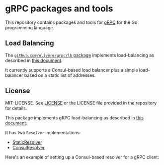 # gRPC packages and tools

This repository contains packages and tools for [gRPC](http://www.grpc.io/)
for the Go programming language.

## Load Balancing

The [`github.com/olivere/grpc/lb` package](https://github.com/olivere/grpc/blob/master/lb) implements load-balancing as described in [this document](https://github.com/grpc/grpc/blob/master/doc/load-balancing.md).

It currently supports a Consul-based load balancer plus a simple load-balancer
based on a static list of addresses.

## License

MIT-LICENSE. See [LICENSE](http://olivere.mit-license.org/)
or the LICENSE file provided in the repository for details.


This package implements gRPC load-balancing as described
in [this document](https://github.com/grpc/grpc/blob/master/doc/load-balancing.md).

It has two `Resolver` implementations:
* [StaticResolver]()
* [ConsulResolver]()

Here's an example of setting up a Consul-based resolver for a gRPC client:
